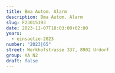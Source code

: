 ```yaml
---
title: Bma Autom. Alarm
description: Bma Autom. Alarm
slug: F23015193
date: 2023-11-07T18:03:00+02:00
years:
  - einsaetze-2023
number: "2023|65"
street: Werkhofstrasse 337, 8902 Urdorf
group: KA N2
draft: false
---
```

